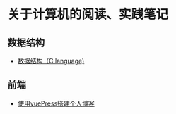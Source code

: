 # 关于计算机的阅读、实践笔记
## 数据结构
* [数据结构（C language)](/program/dataStructure/dataStructure)
## 前端
* [使用vuePress搭建个人博客](/program/front/vuePress)